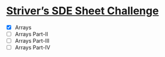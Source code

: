 # [Striver’s SDE Sheet Challenge](https://takeuforward.org/interviews/strivers-sde-sheet-challenge-2023/)
- [x] Arrays
- [ ] Arrays Part-II
- [ ] Arrays Part-III
- [ ] Arrays Part-IV